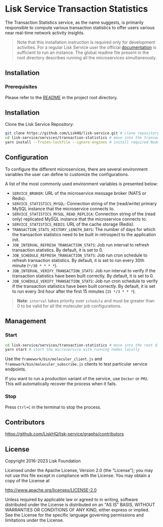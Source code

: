 # Lisk Service Transaction Statistics

The Transaction Statistics service, as the name suggests, is primarily responsible to compute various transaction statistics to offer users various near real-time network activity insights.

> Note that this installation instruction is required only for development activities. For a regular Lisk Service user the official [documentation](https://lisk.com/documentation/lisk-service/) is sufficient to run an instance. The global readme file present in the root directory describes running all the microservices simultaneously.

## Installation

### Prerequisites

Please refer to the [README](../../README.md) in the project root directory.

## Installation

Clone the Lisk Service Repository:

```bash
git clone https://github.com/LiskHQ/lisk-service.git # clone repository
cd lisk-service/services/transaction-statistics # move into the transaction-statistics microservice directory
yarn install --frozen-lockfile --ignore-engines # install required Node.js dependencies
```

## Configuration

To configure the different microservices, there are several environment variables the user can define to customize the configurations.

A list of the most commonly used environment variables is presented below:

- `SERVICE_BROKER`: URL of the microservice message broker (NATS or Redis).
- `SERVICE_STATISTICS_MYSQL`: Connection string of the (read/write) primary MySQL instance that the microservice connects to.
- `SERVICE_STATISTICS_MYSQL_READ_REPLICA`: Connection string of the (read only) replicated MySQL instance that the microservice connects to.
- `SERVICE_STATISTICS_REDIS`: URL of the cache storage (Redis).
- `TRANSACTION_STATS_HISTORY_LENGTH_DAYS`: The number of days for which the transaction statistics need to be built in retrospect to the application init.
- `JOB_INTERVAL_REFRESH_TRANSACTION_STATS`: Job run interval to refresh transaction statistics. By default, it is set to 0.
- `JOB_SCHEDULE_REFRESH_TRANSACTION_STATS`: Job run cron schedule to refresh transaction statistics. By default, it is set to run every 30th minute (`*/30 * * * *`).
- `JOB_INTERVAL_VERIFY_TRANSACTION_STATS`: Job run interval to verify if the transaction statistics have been built correctly. By default, it is set to 0.
- `JOB_SCHEDULE_VERIFY_TRANSACTION_STATS`: Job run cron schedule to verify if the transaction statistics have been built correctly. By default, it is set to run every 3rd hour after the first 15 minutes (`15 */3 * * *`).

> **Note**: `interval` takes priority over `schedule` and must be greater than 0 to be valid for all the moleculer job configurations.

## Management

### Start

```bash
cd lisk-service/services/transaction-statistics # move into the root directory of the transaction-statistics microservice
yarn start # start the microservice with running nodes locally
```

Use the `framework/bin/moleculer_client.js` and `framework/bin/moleculer_subscribe.js` clients to test particular service endpoints.

If you want to run a production variant of the service, use `Docker` or `PM2`. This will automatically recover the process when it fails.

### Stop

Press `Ctrl+C` in the terminal to stop the process.

## Contributors

https://github.com/LiskHQ/lisk-service/graphs/contributors

## License

Copyright 2016-2023 Lisk Foundation

Licensed under the Apache License, Version 2.0 (the "License");
you may not use this file except in compliance with the License.
You may obtain a copy of the License at

http://www.apache.org/licenses/LICENSE-2.0

Unless required by applicable law or agreed to in writing, software
distributed under the License is distributed on an "AS IS" BASIS,
WITHOUT WARRANTIES OR CONDITIONS OF ANY KIND, either express or implied.
See the License for the specific language governing permissions and
limitations under the License.

[lisk documentation site]: https://lisk.com/documentation
